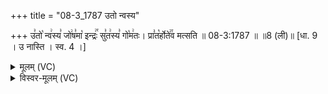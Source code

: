 +++
title = "08-3_1787 उतो न्वस्य"

+++
उ꣣तो꣡ न्व꣢स्य꣣ जो꣢ष꣣मा꣡ इन्द्रः꣢꣯ सु꣣त꣢स्य꣣ गो꣡म꣢तः। प्रा꣣त꣡र्होते꣢꣯व मत्सति ॥ 08-3:1787 ॥ ॥8 (ली)॥ [धा. 9 । उ नास्ति । स्व. 4 ।]

<details><summary>मूलम् (VC)</summary>

उ꣣तो꣡ न्व꣢स्य꣣ जो꣢ष꣣मा꣡ इन्द्रः꣢꣯ सु꣣त꣢स्य꣣ गो꣡म꣢तः । प्रा꣣त꣡र्होते꣢꣯व मत्सति ॥१७८७॥
</details>

<details><summary>विस्वर-मूलम् (VC)</summary>

उतो न्वस्य जोषमा इन्द्रः सुतस्य गोमतः । प्रातर्होतेव मत्सति ॥१७८७॥
</details>